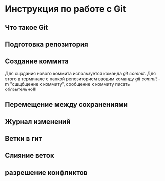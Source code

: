# Инструкция по работе с Git

## Что такое Git

## Подготовка репозитория

## Создание коммита
Для сщздания нового коммита используется команда *git commit*. Для этого в терминале с папкой репозиторием вводим команду *git commit* -m "сщщбщение к коммиту", сообщение к коммиту писать обязытельно!!!
## Перемещение между сохранениями

## Журнал изменений

## Ветки в гит

## Слияние веток

## разрешение конфликтов